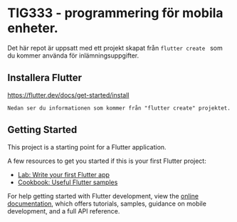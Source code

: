 # TIG333 - programmering för mobila enheter.

Det här repot är uppsatt med ett projekt skapat från `flutter create ` som du kommer använda för inlämningsuppgifter.

## Installera Flutter

https://flutter.dev/docs/get-started/install

`Nedan ser du informationen som kommer från "flutter create" projektet.`

## Getting Started

This project is a starting point for a Flutter application.

A few resources to get you started if this is your first Flutter project:

- [Lab: Write your first Flutter app](https://docs.flutter.dev/get-started/codelab)
- [Cookbook: Useful Flutter samples](https://docs.flutter.dev/cookbook)

For help getting started with Flutter development, view the
[online documentation](https://docs.flutter.dev/), which offers tutorials,
samples, guidance on mobile development, and a full API reference.
